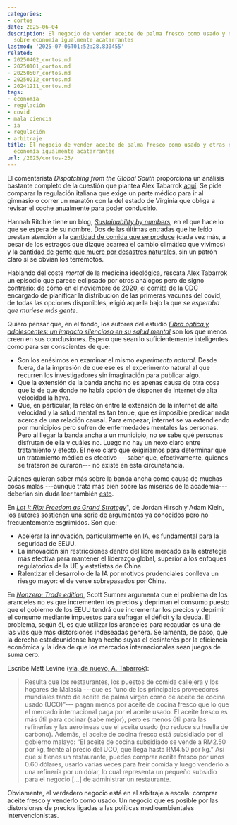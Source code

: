 ```yaml
---
categories:
- cortos
date: 2025-06-04
description: El negocio de vender aceite de palma fresco como usado y otras noticias
  sobre economía igualmente acatarrantes
lastmod: '2025-07-06T01:52:28.830455'
related:
- 20250402_cortos.md
- 20250101_cortos.md
- 20250507_cortos.md
- 20250212_cortos.md
- 20241211_cortos.md
tags:
- economía
- regulación
- covid
- mala ciencia
- ia
- regulación
- arbitraje
title: El negocio de vender aceite de palma fresco como usado y otras noticias sobre
  economía igualmente acatarrantes
url: /2025/cortos-23/
---
```


El comentarista _Dispatching from the Global South_ proporciona un análisis bastante completo de la cuestión que plantea Alex Tabarrok [aquí](https://marginalrevolution.com/marginalrevolution/2025/06/two-laws.html). Se pide comparar la regulación italiana que exige un parte médico para ir al gimnasio o correr un maratón con la del estado de Virginia que obliga a revisar el coche anualmente para poder conducirlo.

Hannah Ritchie tiene un blog, _[Sustainability by numbers](https://www.sustainabilitybynumbers.com)_, en el que hace lo que se espera de su nombre. Dos de las últimas entradas que he leído prestan atención a la
[cantidad de comida que se produce](https://www.sustainabilitybynumbers.com/p/food-production-2024) (cada vez más, a pesar de los estragos que dizque acarrea el cambio climático que vivimos) y la
[cantidad de gente que muere por desastres naturales](https://www.sustainabilitybynumbers.com/p/how-many-people-died-in-disasters), sin un patrón claro si se obvian los terremotos.

Hablando del coste _mortal_ de la medicina ideológica, rescata Alex Tabarrok un episodio que parece eclipsado por otros análogos pero de signo contrario: de cómo en el noviembre de 2020, el comité de la CDC encargado de planificar la distribución de las primeras vacunas del covid, de todas las opciones disponibles, eligió aquella bajo la que _se esperaba que muriese más gente_.

Quiero pensar que, en el fondo, los autores del estudio
[_Fibra óptica y adolescentes: un impacto silencioso en su salud mental_](https://nadaesgratis.es/admin/fibra-optica-y-adolescentes-un-impacto-silencioso-en-su-salud-mental)
son los que menos creen en sus conclusiones. Espero que sean lo suficientemente inteligentes como para ser conscientes de que:
- Son los enésimos en examinar el mismo _experimento natural_. Desde fuera, da la impresión de que ese es el experimento natural al que recurren los investigadores sin imaginación para publicar algo.
- Que la extensión de la banda ancha no es apenas causa de otra cosa que la de que donde no había opción de disponer de internet de alta velocidad la haya.
- Que, en particular, la relación entre la extensión de la internet de alta velocidad y la salud mental es tan tenue, que es imposible predicar nada acerca de una relación causal. Para empezar, internet se va extendiendo por municipios pero sufren de enfermedades mentales las personas. Pero al llegar la banda ancha a un municipio, no se sabe qué personas disfrutan de ella y cuáles no. Luego no hay un nexo claro entre tratamiento y efecto. El nexo claro que exigiríamos para determinar que un tratamiento médico es efectivo ---saber que, efectivamente, quienes se trataron se curaron--- no existe en esta circunstancia.

Quienes quieran saber más sobre la banda ancha como causa de muchas cosas malas ---aunque trata más bien sobre las miserias de la academia--- deberían sin duda leer también [esto](https://datanalytics.com/2021/11/11/la-miseria-de-la-inferencia-causal-vivida/).

En [_Let It Rip: Freedom as Grand Strategy_](https://arenamag.com/articles/let-it-rip)", de Jordan Hirsch y Adam Klein, los autores sostienen una serie de argumentos ya conocidos pero no frecuentemente esgrimidos. Son que:
- Acelerar la innovación, particularmente en IA, es fundamental para la seguridad de EEUU.
- La innovación sin restricciones dentro del libre mercado es la estrategia más efectiva para mantener el liderazgo global, superior a los enfoques regulatorios de la UE y estatistas de China
- Ralentizar el desarrollo de la IA por motivos prudenciales conlleva un riesgo mayor: el de verse sobrepasados por China.

En [_Nonzero: Trade edition_](https://scottsumner.substack.com/p/nonzero-trade-edition), Scott Sumner argumenta que el problema de los aranceles no es que incrementen los precios y depriman el consumo puesto que el gobierno de los EEUU tendrá que incrementar los precios y deprimir el consumo mediante impuestos para sufragar el déficit y la deuda. El problema, según él, es que utilizar los aranceles para recaudar es una de las vías que más distorsiones indeseadas genera. Se lamenta, de paso, que la derecha estadounidense haya hecho suyas el desinterés por la eficiencia económica y la idea de que los mercados internacionales sean juegos de suma cero.

Escribe Matt Levine ([vía, de nuevo, A. Tabarrok](https://marginalrevolution.com/marginalrevolution/2025/06/flying-on-frying-oil.html)):

> Resulta que los restaurantes, los puestos de comida callejera y los hogares de Malasia ---que es “uno de los principales proveedores mundiales tanto de aceite de palma virgen como de aceite de cocina usado (UCO)”--- pagan menos por aceite de cocina fresco que lo que el mercado internacional paga por el aceite usado. El aceite fresco es más útil para cocinar (sabe mejor), pero es menos útil para las refinerías y las aerolíneas que el aceite usado (no reduce su huella de carbono). Además, el aceite de cocina fresco está subsidiado por el gobierno malayo: “El aceite de cocina subsidiado se vende a RM2.50 por kg, frente al precio del UCO, que llega hasta RM4.50 por kg.” Así que si tienes un restaurante, puedes comprar aceite fresco por unos 0.60 dólares, usarlo varias veces para freír comida y luego venderlo a una refinería por un dólar, lo cual representa un pequeño subsidio para el negocio [...] de administrar un restaurante.

Obviamente, el verdadero negocio está en el arbitraje a escala: comprar aceite fresco y venderlo como usado. Un negocio que es posible por las distorsiones de precios ligadas a las políticas medioambientales intervencionistas.